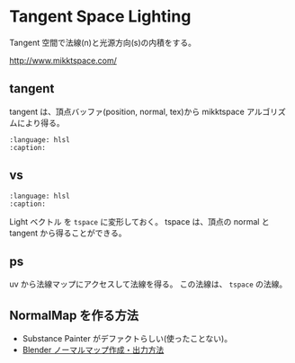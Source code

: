 # Tangent Space Lighting

Tangent 空間で法線(n)と光源方向(s)の内積をする。

<http://www.mikktspace.com/>

## tangent

tangent は、頂点バッファ(position, normal, tex)から mikktspace アルゴリズムにより得る。

```{literalinclude} /../_external\MikkTSpace\mikktspace.h
:language: hlsl
:caption:
```

## vs

```{literalinclude} /../assets/lighting/tspace.hlsl
:language: hlsl
:caption:
```

Light ベクトル を `tspace` に変形しておく。
tspace は、頂点の normal と tangent から得ることができる。

## ps

uv から法線マップにアクセスして法線を得る。
この法線は、 `tspace` の法線。

## NormalMap を作る方法

* Substance Painter がデファクトらしい(使ったことない)。
* [Blender ノーマルマップ作成・出力方法](https://www.tomog-storage.com/entry/Blender-Beginner-ExportNomarlMapByBlender)

